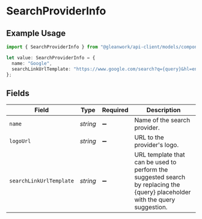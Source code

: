 # SearchProviderInfo

## Example Usage

```typescript
import { SearchProviderInfo } from "@gleanwork/api-client/models/components";

let value: SearchProviderInfo = {
  name: "Google",
  searchLinkUrlTemplate: "https://www.google.com/search?q={query}&hl=en",
};
```

## Fields

| Field                                                                                                                         | Type                                                                                                                          | Required                                                                                                                      | Description                                                                                                                   |
| ----------------------------------------------------------------------------------------------------------------------------- | ----------------------------------------------------------------------------------------------------------------------------- | ----------------------------------------------------------------------------------------------------------------------------- | ----------------------------------------------------------------------------------------------------------------------------- |
| `name`                                                                                                                        | *string*                                                                                                                      | :heavy_minus_sign:                                                                                                            | Name of the search provider.                                                                                                  |
| `logoUrl`                                                                                                                     | *string*                                                                                                                      | :heavy_minus_sign:                                                                                                            | URL to the provider's logo.                                                                                                   |
| `searchLinkUrlTemplate`                                                                                                       | *string*                                                                                                                      | :heavy_minus_sign:                                                                                                            | URL template that can be used to perform the suggested search by replacing the {query} placeholder with the query suggestion. |